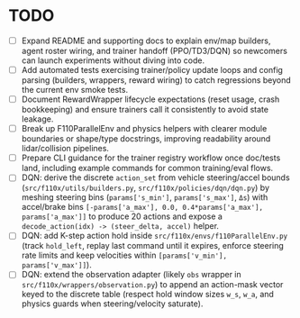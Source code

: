 # TODO

- [ ] Expand README and supporting docs to explain env/map builders, agent roster wiring, and trainer handoff (PPO/TD3/DQN) so newcomers can launch experiments without diving into code.
- [ ] Add automated tests exercising trainer/policy update loops and config parsing (builders, wrappers, reward wiring) to catch regressions beyond the current env smoke tests.
- [ ] Document RewardWrapper lifecycle expectations (reset usage, crash bookkeeping) and ensure trainers call it consistently to avoid state leakage.
- [ ] Break up F110ParallelEnv and physics helpers with clearer module boundaries or shape/type docstrings, improving readability around lidar/collision pipelines.
- [ ] Prepare CLI guidance for the trainer registry workflow once doc/tests land, including example commands for common training/eval flows.
- [ ] DQN: derive the discrete `action_set` from vehicle steering/accel bounds (`src/f110x/utils/builders.py`, `src/f110x/policies/dqn/dqn.py`) by meshing steering bins (`params['s_min']`, `params['s_max']`, `Δs`) with accel/brake bins `[-params['a_max'], 0.0, 0.4*params['a_max'], params['a_max']]` to produce 20 actions and expose a `decode_action(idx) -> (steer_delta, accel)` helper.
- [ ] DQN: add K-step action hold inside `src/f110x/envs/f110ParallelEnv.py` (track `hold_left`, replay last command until it expires, enforce steering rate limits and keep velocities within `[params['v_min'], params['v_max']]`).
- [ ] DQN: extend the observation adapter (likely `obs` wrapper in `src/f110x/wrappers/observation.py`) to append an action-mask vector keyed to the discrete table (respect hold window sizes `w_s`, `w_a`, and physics guards when steering/velocity saturate).
